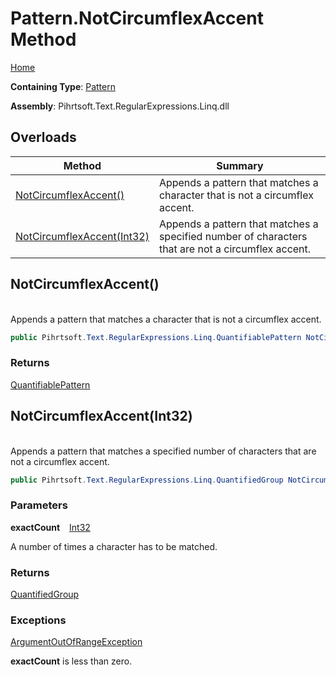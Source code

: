 # Pattern\.NotCircumflexAccent Method

[Home](../../../../../../README.md)

**Containing Type**: [Pattern](../README.md)

**Assembly**: Pihrtsoft\.Text\.RegularExpressions\.Linq\.dll

## Overloads

| Method | Summary |
| ------ | ------- |
| [NotCircumflexAccent()](#Pihrtsoft_Text_RegularExpressions_Linq_Pattern_NotCircumflexAccent) | Appends a pattern that matches a character that is not a circumflex accent\. |
| [NotCircumflexAccent(Int32)](#Pihrtsoft_Text_RegularExpressions_Linq_Pattern_NotCircumflexAccent_System_Int32_) | Appends a pattern that matches a specified number of characters that are not a circumflex accent\. |

## NotCircumflexAccent\(\) <a id="Pihrtsoft_Text_RegularExpressions_Linq_Pattern_NotCircumflexAccent"></a>

\
Appends a pattern that matches a character that is not a circumflex accent\.

```csharp
public Pihrtsoft.Text.RegularExpressions.Linq.QuantifiablePattern NotCircumflexAccent()
```

### Returns

[QuantifiablePattern](../../QuantifiablePattern/README.md)

## NotCircumflexAccent\(Int32\) <a id="Pihrtsoft_Text_RegularExpressions_Linq_Pattern_NotCircumflexAccent_System_Int32_"></a>

\
Appends a pattern that matches a specified number of characters that are not a circumflex accent\.

```csharp
public Pihrtsoft.Text.RegularExpressions.Linq.QuantifiedGroup NotCircumflexAccent(int exactCount)
```

### Parameters

**exactCount** &ensp; [Int32](https://docs.microsoft.com/en-us/dotnet/api/system.int32)

A number of times a character has to be matched\.

### Returns

[QuantifiedGroup](../../QuantifiedGroup/README.md)

### Exceptions

[ArgumentOutOfRangeException](https://docs.microsoft.com/en-us/dotnet/api/system.argumentoutofrangeexception)

**exactCount** is less than zero\.


